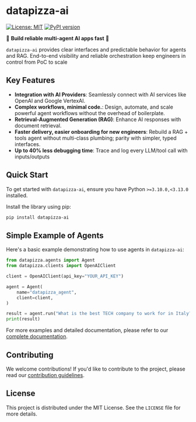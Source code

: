 # datapizza-ai

[![License: MIT](https://img.shields.io/badge/License-MIT-yellow.svg)](https://opensource.org/licenses/MIT) [![PyPI version](https://img.shields.io/pypi/v/datapizza-ai.svg)](https://pypi.org/project/datapizza-ai/)

🍕 **Build reliable multi-agent AI apps fast** 🍕

`datapizza-ai` provides clear interfaces and predictable behavior for agents and RAG. End-to-end visibility and reliable orchestration keep engineers in control from PoC to scale

## Key Features

- **Integration with AI Providers**: Seamlessly connect with AI services like OpenAI and Google VertexAI.
- **Complex workflows, minimal code.**: Design, automate, and scale powerful agent workflows without the overhead of boilerplate.
- **Retrieval-Augmented Generation (RAG)**: Enhance AI responses with document retrieval.
- **Faster delivery, easier onboarding for new engineers**: Rebuild a RAG + tools agent without multi-class plumbing; parity with simpler, typed interfaces.
- **Up to 40% less debugging time**: Trace and log every LLM/tool call with inputs/outputs

## Quick Start

To get started with `datapizza-ai`, ensure you have Python `>=3.10.0,<3.13.0` installed.

Install the library using pip:

```bash
pip install datapizza-ai
```

## Simple Example of Agents

Here's a basic example demonstrating how to use agents in `datapizza-ai`:

```python
from datapizza.agents import Agent
from datapizza.clients import OpenAIClient

client = OpenAIClient(api_key="YOUR_API_KEY")

agent = Agent(
    name="datapizza_agent",
    client=client,
)

result = agent.run("What is the best TECH company to work for in Italy?")
print(result)
```

For more examples and detailed documentation, please refer to our [complete documentation](LINK_TO_DOCS).

## Contributing

We welcome contributions! If you'd like to contribute to the project, please read our [contribution guidelines](link-to-guidelines).

## License

This project is distributed under the MIT License. See the `LICENSE` file for more details.
